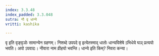 ```yaml
---
index: 3.3.48
index_padded: 3.3.048
sutra: नौ वृ धान्ये
vritti: kashika

---
```

वृ इति वृङ्वृञोः सामान्येन ग्रहणम्। निशब्दे उपपदे वृ इत्येतस्माद् धातोः धान्यविशेषे ऽभिधेये घञ् प्रत्ययो भवति। अपो ऽपवादः। नीवारा नाम व्रीहयो भवन्ति। धान्ये इति किम्? निवरा कन्या।